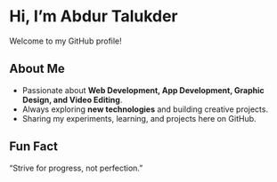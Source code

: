 #  Hi, I’m Abdur Talukder

Welcome to my GitHub profile! 


##  About Me
- Passionate about **Web Development, App Development, Graphic Design, and Video Editing**.  
- Always exploring **new technologies** and building creative projects.  
- Sharing my experiments, learning, and projects here on GitHub.


##  Fun Fact
“Strive for progress, not perfection.” 
